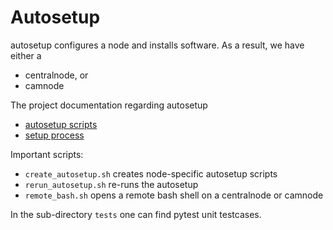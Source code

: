 # Autosetup

autosetup configures a node and installs software. As a result, we have either a

* centralnode, or
* camnode

The project documentation regarding autosetup

* [autosetup scripts](../../../../blob/master/docs/autosetup_scripts.md)
* [setup process](../../../../blob/master/docs/raspi_setup_process.md)

Important scripts:

* `create_autosetup.sh` creates node-specific autosetup scripts
* `rerun_autosetup.sh` re-runs the autosetup
* `remote_bash.sh` opens a remote bash shell on a centralnode or camnode

In the sub-directory `tests` one can find pytest unit testcases.